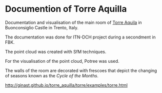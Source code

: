 # Documention of Torre Aquilla

Documentation and visualisation of the main room of [Torre Aquila](https://www.cultura.trentino.it/eng/Cultural-venues/All-cultural-venues/Documentation-centres2/Torre-Aquila-Aquila-Tower) in Buonconsiglio Castle in Trento, Italy.

The documentation was done for ITN-DCH project during a secondment in FBK.

The point cloud was created with SfM techniques.

For the visualisation of the point cloud, Potree was used. 

The walls of the room are decorated with frescoes that depict the changing of seasons known as the *Cycle of the Months*.

http://ginast.github.io/torre_aquilla/torre/examples/torre.html
